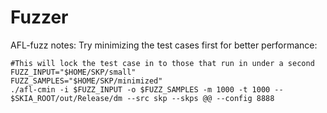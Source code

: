 Fuzzer
======



AFL-fuzz notes:
Try minimizing the test cases first for better performance:

```
#This will lock the test case in to those that run in under a second
FUZZ_INPUT="$HOME/SKP/small"
FUZZ_SAMPLES="$HOME/SKP/minimized"
./afl-cmin -i $FUZZ_INPUT -o $FUZZ_SAMPLES -m 1000 -t 1000 -- $SKIA_ROOT/out/Release/dm --src skp --skps @@ --config 8888
```
